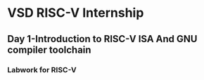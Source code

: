 # VSD RISC-V Internship
## Day 1-Introduction to RISC-V ISA And GNU compiler toolchain
### Labwork for RISC-V
